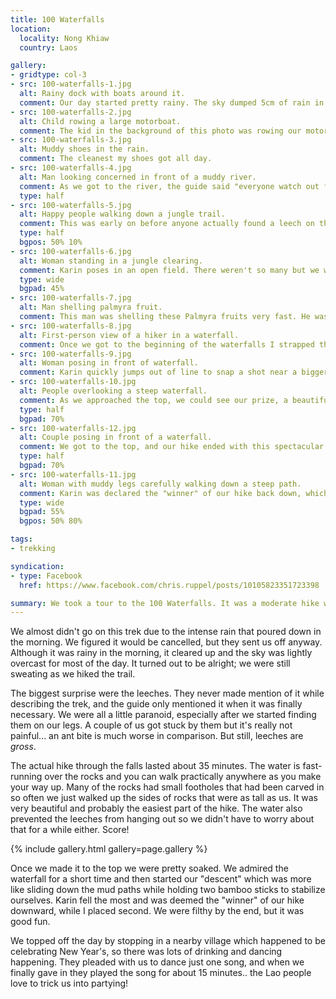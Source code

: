 ```yaml
---
title: 100 Waterfalls
location:
  locality: Nong Khiaw
  country: Laos

gallery:
- gridtype: col-3
- src: 100-waterfalls-1.jpg
  alt: Rainy dock with boats around it.
  comment: Our day started pretty rainy. The sky dumped 5cm of rain in about 40 minutes so our hopes were not high to start with.
- src: 100-waterfalls-2.jpg
  alt: Child rowing a large motorboat.
  comment: The kid in the background of this photo was rowing our motorboat after the engine failed to start after at least 15 tries.
- src: 100-waterfalls-3.jpg
  alt: Muddy shoes in the rain.
  comment: The cleanest my shoes got all day.
- src: 100-waterfalls-4.jpg
  alt: Man looking concerned in front of a muddy river.
  comment: As we got to the river, the guide said "everyone watch out for leeches on your legs." Bart's face captures everyone's reaction very well.
  type: half
- src: 100-waterfalls-5.jpg
  alt: Happy people walking down a jungle trail.
  comment: This was early on before anyone actually found a leech on their legs so we were all still carefree.
  type: half
  bgpos: 50% 10%
- src: 100-waterfalls-6.jpg
  alt: Woman standing in a jungle clearing.
  comment: Karin poses in an open field. There weren't so many but we walked through a farm area and saw the cloud-covered mountains.
  type: wide
  bgpad: 45%
- src: 100-waterfalls-7.jpg
  alt: Man shelling palmyra fruit.
  comment: This man was shelling these Palmyra fruits very fast. He was happy to see us and since we stopped for lunch there, he ended up offering lao-Lao to us.
- src: 100-waterfalls-8.jpg
  alt: First-person view of a hiker in a waterfall.
  comment: Once we got to the beginning of the waterfalls I strapped the GoPro on and recorded the hike. We hiked directly in the waterfalls for about 35 minutes.
- src: 100-waterfalls-9.jpg
  alt: Woman posing in front of waterfall.
  comment: Karin quickly jumps out of line to snap a shot near a bigger waterfall.
- src: 100-waterfalls-10.jpg
  alt: People overlooking a steep waterfall.
  comment: As we approached the top, we could see our prize, a beautiful tall waterfall.
  type: half
  bgpad: 70%
- src: 100-waterfalls-12.jpg
  alt: Couple posing in front of a waterfall.
  comment: We got to the top, and our hike ended with this spectacular large waterfall! It was a great backdrop for our victory photos.
  type: half
  bgpad: 70%
- src: 100-waterfalls-11.jpg
  alt: Woman with muddy legs carefully walking down a steep path.
  comment: Karin was declared the "winner" of our hike back down, which was quite steep and unfortunately very muddy from the morning rain.
  type: wide
  bgpad: 55%
  bgpos: 50% 80%

tags:
- trekking

syndication:
- type: Facebook
  href: https://www.facebook.com/chris.ruppel/posts/10105823351723398

summary: We took a tour to the 100 Waterfalls. It was a moderate hike with a beautiful reward&#58; seemingly endless cascades of springs and waterfalls.
---
```


We almost didn't go on this trek due to the intense rain that poured down in the morning. We figured it would be cancelled, but they sent us off anyway. Although it was rainy in the morning, it cleared up and the sky was lightly overcast for most of the day. It turned out to be alright; we were still sweating as we hiked the trail.

The biggest surprise were the leeches. They never made mention of it while describing the trek, and the guide only mentioned it when it was finally necessary. We were all a little paranoid, especially after we started finding them on our legs. A couple of us got stuck by them but it's really not painful... an ant bite is much worse in comparison. But still, leeches are _gross_.

The actual hike through the falls lasted about 35 minutes. The water is fast-running over the rocks and you can walk practically anywhere as you make your way up. Many of the rocks had small footholes that had been carved in so often we just walked up the sides of rocks that were as tall as us. It was very beautiful and probably the easiest part of the hike. The water also prevented the leeches from hanging out so we didn't have to worry about that for a while either. Score!

{% include gallery.html gallery=page.gallery %}

Once we made it to the top we were pretty soaked. We admired the waterfall for a short time and then started our "descent" which was more like sliding down the mud paths while holding two bamboo sticks to stabilize ourselves. Karin fell the most and was deemed the "winner" of our hike downward, while I  placed second. We were filthy by the end, but it was good fun.

We topped off the day by stopping in a nearby village which happened to be celebrating New Year's, so there was lots of drinking and dancing happening. They pleaded with us to dance just one song, and when we finally gave in they played the song for about 15 minutes.. the Lao people love to trick us into partying!

